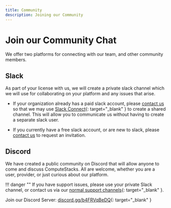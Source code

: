 ```yaml
---
title: Community
description: Joining our Community
---
```

# Join our Community Chat

We offer two platforms for connecting with our team, and other community members. 

## Slack

As part of your license with us, we will create a private slack channel which we will use for collaborating on your platform and any issues that arise. 

* If your organization already has a paid slack account, please [contact us](mailto:hello@computestacks.com?subject=Slack%20Connect%20Request) so that we may use [Slack Connect](https://slack.com/connect){: target="_blank" } to create a shared channel. This will allow you to communicate us without having to create a separate slack user.

* If you currently have a free slack account, or are new to slack, please [contact us](mailto:hello@computestacks.com?subject=Slack%20Invitation%20Request) to request an invitation.

## Discord

We have created a public community on Discord that will allow anyone to come and discuss ComputeStacks. All are welcome, whether you are a user, provider, or just curious about our platform.

!!! danger ""
    If you have support issues, please use your private Slack channel, or contact us via our [normal support channels](https://www.computestacks.com/contact){: target="_blank" }.

Join our Discord Server: [discord.gg/b4FRVqBeDQ](https://discord.gg/b4FRVqBeDQ){: target="_blank" }

